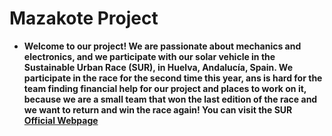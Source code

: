 # Mazakote Project

- **Welcome to our project! We are passionate about mechanics and electronics, and we participate with our solar vehicle in the Sustainable Urban Race (SUR), in Huelva, Andalucía, Spain. We participate in the race for the second time this year, ans is hard for the team finding financial help for our project and places to work on it, because we are a small team that won the last edition of the race and we want to return and win the race again! You can visit the SUR [Official Webpage](https://www.uhu.es/surbanrace/)**
